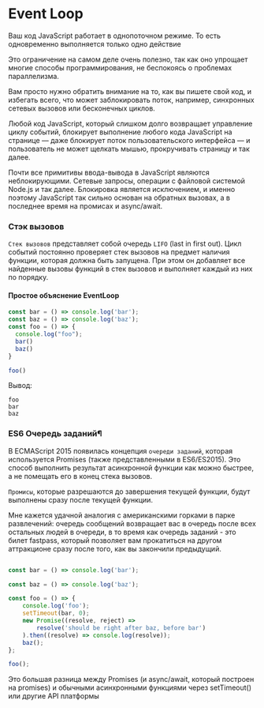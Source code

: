 # Event Loop

Ваш код JavaScript работает в однопоточном режиме. То есть одновременно выполняется только одно действие

Это ограничение на самом деле очень полезно, так как оно упрощает многие способы программирования, не беспокоясь о проблемах параллелизма.

Вам просто нужно обратить внимание на то, как вы пишете свой код, и избегать всего, что может заблокировать поток, например, синхронных сетевых вызовов или бесконечных циклов.

Любой код JavaScript, который слишком долго возвращает управление циклу событий, блокирует выполнение любого кода JavaScript на странице — даже блокирует поток пользовательского интерфейса — и пользователь не может щелкать мышью, прокручивать страницу и так далее.

Почти все примитивы ввода-вывода в JavaScript являются неблокирующими. Сетевые запросы, операции с файловой системой Node.js и так далее. Блокировка является исключением, и именно поэтому JavaScript так сильно основан на обратных вызовах, а в последнее время на промисах и async/await.

### Стэк вызовов

`Стек вызовов` представляет собой очередь `LIFO` (last in first out). Цикл событий постоянно проверяет стек вызовов на предмет наличия функции, которая должна быть запущена. При этом он добавляет все найденные вызовы функций в стек вызовов и выполняет каждый из них по порядку. 

#### Простое объяснение EventLoop

```javascript
const bar = () => console.log('bar');
const baz = () => console.log('baz');
const foo = () => {
  console.log("foo");
  bar()
  baz()
}

foo()
```
Вывод:
```shell
foo
bar
baz
```

### ES6 Очередь заданий¶
В ECMAScript 2015 появилась концепция `очереди заданий`, которая используется Promises (также представленными в ES6/ES2015). Это способ выполнить результат асинхронной функции как можно быстрее, а не помещать его в конец стека вызовов.

`Промисы`, которые разрешаются до завершения текущей функции, будут выполнены сразу после текущей функции.

Мне кажется удачной аналогия с американскими горками в парке развлечений: очередь сообщений возвращает вас в очередь после всех остальных людей в очереди, в то время как очередь заданий - это билет fastpass, который позволяет вам прокатиться на другом аттракционе сразу после того, как вы закончили предыдущий.

```javascript

const bar = () => console.log('bar');

const baz = () => console.log('baz');

const foo = () => {
    console.log('foo');
    setTimeout(bar, 0);
    new Promise((resolve, reject) =>
        resolve('should be right after baz, before bar')
    ).then((resolve) => console.log(resolve));
    baz();
};

foo();
```

Это большая разница между Promises (и async/await, который построен на promises) и обычными асинхронными функциями через setTimeout() или другие API платформы

